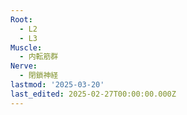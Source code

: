 ```yaml
---
Root:
  - L2
  - L3
Muscle:
  - 内転筋群
Nerve:
  - 閉鎖神経
lastmod: '2025-03-20'
last_edited: 2025-02-27T00:00:00.000Z
---
```



